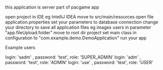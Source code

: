 
this application is server part of pacgame app

open project in IDE eg IntelliJ IDEA
move to src/main/resources
open file application.properties
set your parameters to database connection
change your directory to save all application files eg images users in parameter "app.fileUpload.folder"
move to root dir project
set main class in configuration to "com.example.demo.DemoApplication"
run your app

Example users

login: 'sadm' , password: 'test', role: 'SUPER_ADMIN'
login: 'adm' , password: 'test', role: 'ADMIN'
login: 'use' , password: 'test', role: 'USER'